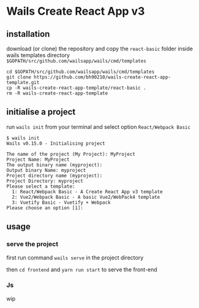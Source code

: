 # Wails Create React App v3

## installation

download (or clone) the repository and copy the `react-basic` folder inside wails templates directory `$GOPATH/src/github.com/wailsapp/wails/cmd/templates`

```
cd $GOPATH/src/github.com/wailsapp/wails/cmd/templates
git clone https://github.com/bh90210/wails-create-react-app-template.git
cp -R wails-create-react-app-template/react-basic .
rm -R wails-create-react-app-template
```

## initialise a project 

run `wails init` from your terminal and select option `React/Webpack Basic`
```
$ wails init
Wails v0.15.0 - Initialising project

The name of the project (My Project): MyProject        
Project Name: MyProject
The output binary name (myproject): 
Output binary Name: myproject
Project directory name (myproject): 
Project Directory: myproject
Please select a template:
  1: React/Webpack Basic - A Create React App v3 template
  2: Vue2/Webpack Basic - A basic Vue2/WebPack4 template
  3: Vuetify Basic - Vuetify + Webpack
Please choose an option [1]: 
```

## usage 

### serve the project

first run command `wails serve` in the project directory

then `cd frontend` and `yarn run start` to serve the front-end

### Js

wip
